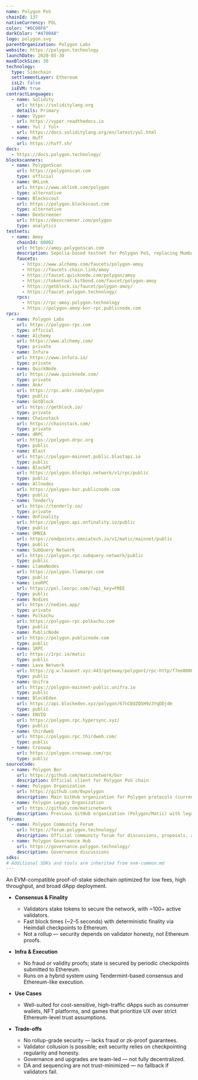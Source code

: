 ```yaml
---
name: Polygon PoS
chainId: 137
nativeCurrency: POL
color: "#6C00F6"
darkColor: "#4700A8"
logo: polygon.svg
parentOrganization: Polygon Labs
website: https://polygon.technology
launchDate: 2020-05-30
maxBlockSize: 30
technology:
  type: Sidechain
  settlementLayer: Ethereum
  isL2: false
  isEVM: true
contractLanguages:
  - name: Solidity
    url: https://soliditylang.org
    details: Primary
  - name: Vyper
    url: https://vyper.readthedocs.io
  - name: Yul / Yul+
    url: https://docs.soliditylang.org/en/latest/yul.html
  - name: Huff
    url: https://huff.sh/
docs:
  - https://docs.polygon.technology/
blockscanners:
  - name: PolygonScan
    url: https://polygonscan.com
    type: official
  - name: OKLink
    url: https://www.oklink.com/polygon
    type: alternative
  - name: Blockscout
    url: https://polygon.blockscout.com
    type: alternative
  - name: DexScreener
    url: https://dexscreener.com/polygon
    type: analytics
testnets:
  - name: Amoy
    chainId: 80002
    url: https://amoy.polygonscan.com
    description: Sepolia-based testnet for Polygon PoS, replacing Mumbai; used for testing dApps and smart contracts on the PoS chain.
    faucets:
      - https://www.alchemy.com/faucets/polygon-amoy
      - https://faucets.chain.link/amoy
      - https://faucet.quicknode.com/polygon/amoy
      - https://tokentool.bitbond.com/faucet/polygon-amoy
      - https://getblock.io/faucet/polygon-amoy/
      - https://faucet.polygon.technology/
    rpcs:
      - https://rpc-amoy.polygon.technology
      - https://polygon-amoy-bor-rpc.publicnode.com
rpcs:
  - name: Polygon Labs
    url: https://polygon-rpc.com
    type: official
  - name: Alchemy
    url: https://www.alchemy.com/
    type: private
  - name: Infura
    url: https://www.infura.io/
    type: private
  - name: QuickNode
    url: https://www.quicknode.com/
    type: private
  - name: Ankr
    url: https://rpc.ankr.com/polygon
    type: public
  - name: GetBlock
    url: https://getblock.io/
    type: private
  - name: Chainstack
    url: https://chainstack.com/
    type: private
  - name: dRPC
    url: https://polygon.drpc.org
    type: public
  - name: Blast
    url: https://polygon-mainnet.public.blastapi.io
    type: public
  - name: BlockPI
    url: https://polygon.blockpi.network/v1/rpc/public
    type: public
  - name: Allnodes
    url: https://polygon-bor.publicnode.com
    type: public
  - name: Tenderly
    url: https://tenderly.co/
    type: private
  - name: OnFinality
    url: https://polygon.api.onfinality.io/public
    type: public
  - name: OMNIA
    url: https://endpoints.omniatech.io/v1/matic/mainnet/public
    type: public
  - name: SubQuery Network
    url: https://polygon.rpc.subquery.network/public
    type: public
  - name: LlamaNodes
    url: https://polygon.llamarpc.com
    type: public
  - name: LeoRPC
    url: https://pol.leorpc.com/?api_key=FREE
    type: public
  - name: Nodies
    url: https://nodies.app/
    type: private
  - name: Polkachu
    url: https://polygon-rpc.polkachu.com
    type: public
  - name: PublicNode
    url: https://polygon.publicnode.com
    type: public
  - name: 1RPC
    url: https://1rpc.io/matic
    type: public
  - name: Lava Network
    url: https://g.w.lavanet.xyz:443/gateway/polygon1/rpc-http/f7ee0000000000000000000000000000
    type: public
  - name: Unifra
    url: https://polygon-mainnet-public.unifra.io
    type: public
  - name: BlockEden
    url: https://api.blockeden.xyz/polygon/67nCBdZQSH9z3YqDDjdm
    type: public
  - name: ENVIO
    url: https://polygon.rpc.hypersync.xyz/
    type: public
  - name: thirdweb
    url: https://polygon.rpc.thirdweb.com/
    type: public
  - name: Croswap
    url: https://polygon.croswap.com/rpc
    type: public
sourceCode:
  - name: Polygon Bor
    url: https://github.com/maticnetwork/bor
    description: Official client for Polygon PoS chain
  - name: Polygon Organization
    url: https://github.com/0xpolygon
    description: Main GitHub organization for Polygon protocols (current)
  - name: Polygon Legacy Organization
    url: https://github.com/maticnetwork
    description: Previous GitHub organization (Polygon/Matic) with legacy repositories
forums:
  - name: Polygon Community Forum
    url: https://forum.polygon.technology/
    description: Official community forum for discussions, proposals, and support
  - name: Polygon Governance Hub
    url: https://governance.polygon.technology/
    description: Governance discussions
sdks:
# Additional SDKs and tools are inherited from evm-common.md
---
```


An EVM-compatible proof-of-stake sidechain optimized for low fees, high throughput, and broad dApp deployment.

- **Consensus & Finality**  
  - Validators stake tokens to secure the network, with ~100+ active validators.  
  - Fast block times (~2–5 seconds) with deterministic finality via Heimdall checkpoints to Ethereum.  
  - Not a rollup — security depends on validator honesty, not Ethereum proofs.

- **Infra & Execution**  
  - No fraud or validity proofs; state is secured by periodic checkpoints submitted to Ethereum.
  - Runs on a hybrid system using Tendermint-based consensus and Ethereum-like execution.

- **Use Cases**  
  - Well-suited for cost-sensitive, high-traffic dApps such as consumer wallets, NFT platforms, and games that prioritize UX over strict Ethereum-level trust assumptions.

- **Trade-offs**  
  - No rollup-grade security — lacks fraud or zk-proof guarantees.  
  - Validator collusion is possible; exit security relies on checkpointing regularity and honesty.  
  - Governance and upgrades are team-led — not fully decentralized.  
  - DA and sequencing are not trust-minimized — no fallback if validators fail.